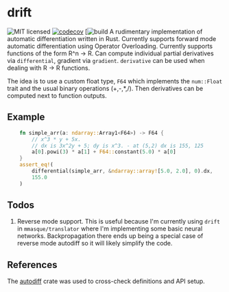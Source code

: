 # drift
![MIT licensed](https://img.shields.io/badge/license-MIT-blue.svg)
[![codecov](https://codecov.io/gh/mmasque/drift/branch/main/graph/badge.svg?token=YNBO0EP77J)](https://codecov.io/gh/mmasque/drift)
[![build](https://github.com/mmasque/drift/actions/workflows/CI.yml/badge.svg)
A rudimentary implementation of automatic differentiation written in Rust. Currently supports forward mode 
automatic differentiation using Operator Overloading. Currently supports functions of the form R^n -> R. 
Can compute individual partial derivatives via `differential`, gradient via `gradient`. `derivative` can be used when
dealing with R -> R functions. 

The idea is to use a custom float type, `F64` which implements the `num::Float` trait and the usual binary operations
(+,-,*,/). Then derivatives can be computed next to function outputs. 

## Example

```rust
    fn simple_arr(a: ndarray::Array1<F64>) -> F64 {
        // x^3 * y + 5x.
        // dx is 3x^2y + 5; dy is x^3. - at (5,2) dx is 155, 125
        a[0].powi(3) * a[1] + F64::constant(5.0) * a[0]
    }
    assert_eq!(
        differential(simple_arr, &ndarray::array![5.0, 2.0], 0).dx,
        155.0
    )
```

## Todos
1. Reverse mode support. This is useful because I'm currently using `drift` in `mmasque/translator` where I'm implementing some basic neural networks. 
Backpropagation there ends up being a special case of reverse mode autodiff so it will likely simplify the code. 

## References
The [autodiff](https://github.com/elrnv/autodiff) crate was used to cross-check definitions and API setup. 
